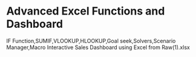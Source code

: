 # Advanced  Excel Functions and Dashboard
IF Function,SUMIF,VLOOKUP,HLOOKUP,Goal seek,Solvers,Scenario Manager,Macro
Interactive Sales Dashboard using Excel from Raw(1).xlsx
 
